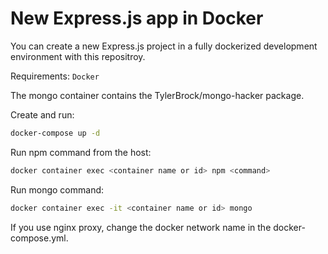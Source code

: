 # New Express.js app in Docker

You can create a new Express.js project in a fully dockerized development environment with this repositroy.

Requirements: `Docker`

The mongo container contains the TylerBrock/mongo-hacker package.

Create and run:

```sh
docker-compose up -d
```

Run npm command from the host:

```sh
docker container exec <container name or id> npm <command>
```

Run mongo command:

```sh
docker container exec -it <container name or id> mongo
```

If you use nginx proxy, change the docker network name in the docker-compose.yml.
